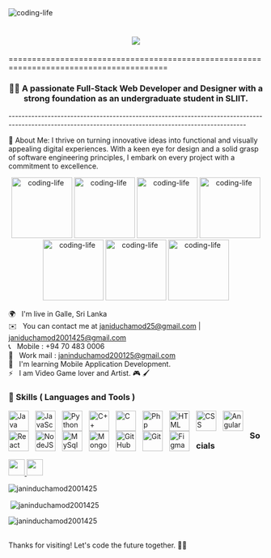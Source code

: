 <img alt="coding-life" src="https://user-images.githubusercontent.com/74038190/213910845-af37a709-8995-40d6-be59-724526e3c3d7.gif">

<h1 align="center">
    <img src="https://readme-typing-svg.herokuapp.com/?font=Consolas&size=35&center=true&vCenter=true&width=500&height=70&duration=4000&lines=Hello+World!+🌍;+I'm+Janindu+Chamod!+👽;+FullStack+Web+Developer+👨‍💻;+UI+Designer+🎨;" />
</h1>
     ========================================================================================

<h3 align="center"> 👨‍🎓 A passionate Full-Stack Web Developer and Designer with a strong foundation as an undergraduate student in SLIIT.</h3>
-------------------------------------------------------------------------------------------------------------------------------------------------------

🚀 About Me: I thrive on turning innovative ideas into functional and visually appealing digital experiences. With a keen eye for design and a solid grasp of software engineering principles, I embark on every project with a commitment to excellence. 
<div align="center">
    <img alt="coding-life" width="120" border-radius="15px" src="https://user-images.githubusercontent.com/74038190/212750996-938b257b-266c-45a7-9af7-655341c0f58b.gif">
    <img alt="coding-life" width="120" src="https://user-images.githubusercontent.com/74038190/212750996-938b257b-266c-45a7-9af7-655341c0f58b.gif">
    <img alt="coding-life" width="120" src="https://user-images.githubusercontent.com/74038190/212750996-938b257b-266c-45a7-9af7-655341c0f58b.gif">
    <img alt="coding-life" width="120" src="https://user-images.githubusercontent.com/74038190/212750996-938b257b-266c-45a7-9af7-655341c0f58b.gif">
    <img alt="coding-life" width="120" src="https://user-images.githubusercontent.com/74038190/212750996-938b257b-266c-45a7-9af7-655341c0f58b.gif">
    <img alt="coding-life" width="120" src="https://user-images.githubusercontent.com/74038190/212750996-938b257b-266c-45a7-9af7-655341c0f58b.gif">
    <img alt="coding-life" width="120" src="https://user-images.githubusercontent.com/74038190/212750996-938b257b-266c-45a7-9af7-655341c0f58b.gif">
</div>


🌍 &nbsp; I'm live in Galle, Sri Lanka <br>
✉️ &nbsp; You can contact me at janiduchamod25@gmail.com | janiduchamod2001425@gmail.com <br>
📞 &nbsp; Mobile : +94 70 483 0006 <br>
📧 &nbsp; Work mail : janinduchamod200125@gmail.com <br>
🧠 &nbsp; I'm learning Mobile Application Development. <br>
⚡ &nbsp; I am Video Game lover and Artist. 🎮 🖌 <br>


### 🧰  Skills ( Languages and Tools )

<img align="left" alt="Java" width="40px" style="padding-right:10px;" src="https://cdn.jsdelivr.net/gh/devicons/devicon/icons/java/java-original.svg"/>
<img align="left" alt="JavaScript" width="40px" style="padding-right:10px;" src="https://cdn.jsdelivr.net/gh/devicons/devicon/icons/javascript/javascript-original.svg" />
<img align="left" alt="Python" width="40px" style="padding-right:10px;" src="https://cdn.jsdelivr.net/gh/devicons/devicon/icons/python/python-original.svg" />         
<img align="left" alt="C++" width="40px" style="padding-right:10px;" src="https://cdn.jsdelivr.net/gh/devicons/devicon/icons/cplusplus/cplusplus-plain.svg" />
<img align="left" alt="C" width="40px" style="padding-right:10px;" src="https://cdn.jsdelivr.net/gh/devicons/devicon/icons/c/c-plain.svg" />
<img align="left" alt="Php" width="40px" style="padding-right:10px;" src="https://cdn.jsdelivr.net/gh/devicons/devicon/icons/php/php-plain.svg" />
<img align="left" alt="HTML" width="40px" style="padding-right:10px;" src="https://cdn.jsdelivr.net/gh/devicons/devicon/icons/html5/html5-plain.svg" />
<img align="left" alt="CSS" width="40px" style="padding-right:10px;" src="https://cdn.jsdelivr.net/gh/devicons/devicon/icons/css3/css3-plain.svg" />
<img align="left" alt="Angular" width="40px" style="padding-right:10px;" src="https://cdn.jsdelivr.net/gh/devicons/devicon/icons/angularjs/angularjs-plain.svg" />
<img align="left" alt="React" width="40px" style="padding-right:10px;" src="https://cdn.jsdelivr.net/gh/devicons/devicon/icons/react/react-original.svg" />
<img align="left" alt="NodeJS" width="40px" style="padding-right:10px;" src="https://cdn.jsdelivr.net/gh/devicons/devicon/icons/nodejs/nodejs-original.svg" />
<img align="left" alt="MySql" width="40px" style="padding-right:10px;" src="https://cdn.jsdelivr.net/gh/devicons/devicon/icons/mysql/mysql-plain.svg" />
<img align="left" alt="MongoDB" width="40px" style="padding-right:10px;" src="https://cdn.jsdelivr.net/gh/devicons/devicon/icons/mongodb/mongodb-plain.svg" />    
<img align="left" alt="GitHub" width="40px" style="padding-right:10px;" src="https://cdn.jsdelivr.net/gh/devicons/devicon/icons/androidstudio/androidstudio-original.svg" />
<img align="left" alt="Git" width="40px" style="padding-right:10px;" src="https://cdn.jsdelivr.net/gh/devicons/devicon/icons/git/git-original.svg" />
<img align="left" alt="Figma" width="40px" style="padding-right:10px;" src="https://cdn.jsdelivr.net/gh/devicons/devicon/icons/figma/figma-original.svg" />           
<br>


### Socials

<p align="left"> <a href="https://www.github.com/Janinduchamod2001425" target="_blank" rel="noreferrer"> <picture> <source media="(prefers-color-scheme: dark)" srcset="https://raw.githubusercontent.com/danielcranney/readme-generator/main/public/icons/socials/github-dark.svg" /> <source media="(prefers-color-scheme: light)" srcset="https://raw.githubusercontent.com/danielcranney/readme-generator/main/public/icons/socials/github.svg" /> <img src="https://raw.githubusercontent.com/danielcranney/readme-generator/main/public/icons/socials/github.svg" width="32" height="32" /> </picture> </a>  <a href="https://www.linkedin.com/in/janindu-chamod-1025492a1/" target="_blank" rel="noreferrer"> <picture> <source media="(prefers-color-scheme: dark)" srcset="https://raw.githubusercontent.com/danielcranney/readme-generator/main/public/icons/socials/linkedin-dark.svg" /> <source media="(prefers-color-scheme: light)" srcset="https://raw.githubusercontent.com/danielcranney/readme-generator/main/public/icons/socials/linkedin.svg" /> <img src="https://raw.githubusercontent.com/danielcranney/readme-generator/main/public/icons/socials/linkedin.svg" width="32" height="32" /> </picture> </a></p>

<p><img align="center" src="https://github-readme-stats.vercel.app/api/top-langs?username=janinduchamod2001425&theme=algolia&show_icons=true&locale=en&layout=compact" alt="janinduchamod2001425" /></p>

<p>&nbsp;<img align="center" src="https://github-readme-stats.vercel.app/api?username=janinduchamod2001425&theme=algolia&show_icons=true&locale=en" alt="janinduchamod2001425" /></p>

<p><img align="center" src="https://github-readme-streak-stats.herokuapp.com/?user=janinduchamod2001425&&theme=algolia" alt="janinduchamod2001425" /></p>
<br>
Thanks for visiting! Let's code the future together. 🚀✨

<br />

